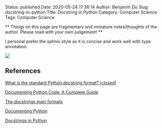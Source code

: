 Status: published
Date: 2020-05-24 17:36:14
Author: Benjamin Du
Slug: docstring-in-python
Title: Docstring in Python
Category: Computer Science
Tags: Computer Science

**
Things on this page are fragmentary and immature notes/thoughts of the author.
Please read with your own judgement!
**

I personal prefer the sphnix style as it is concise and work well with type annotation.

![](https://user-images.githubusercontent.com/824507/82768514-5dcc5d00-9de4-11ea-817b-41cc98e71471.png)

## References

[What is the standard Python docstring format? [closed]](https://stackoverflow.com/questions/3898572/what-is-the-standard-python-docstring-format)

[Documenting Python Code: A Complete Guide](https://realpython.com/documenting-python-code/)

[The docstrings main formats](http://daouzli.com/blog/docstring.html)

[Documenting Python](https://devguide.python.org/documenting/)

[Docstrings in Python](https://www.datacamp.com/community/tutorials/docstrings-python)

